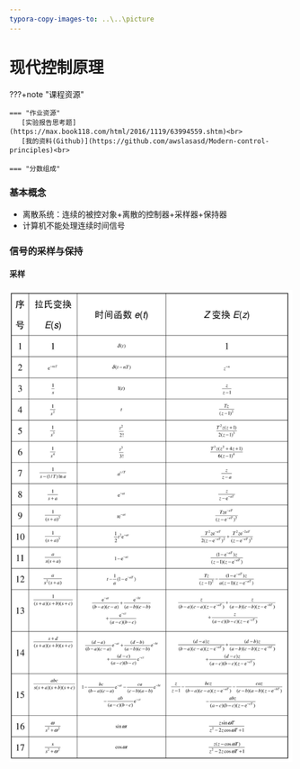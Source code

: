 ```yaml
---
typora-copy-images-to: ..\..\picture
---
```


# 现代控制原理

???+note "课程资源"

    === "作业资源"
       [实验报告思考题](https://max.book118.com/html/2016/1119/63994559.shtm)<br>
       [我的资料(Github)](https://github.com/awslasasd/Modern-control-principles)<br>

    === "分数组成"

### 基本概念

- 离散系统：连续的被控对象+离散的控制器+采样器+保持器
- 计算机不能处理连续时间信号

### 信号的采样与保持

#### 采样

![46jegjqb](../../picture/46jegjqb.png)
